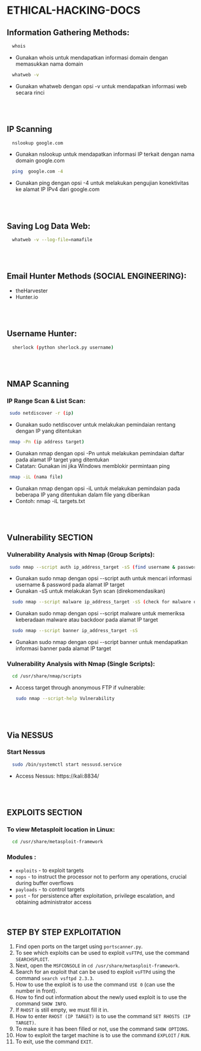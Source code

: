 # ETHICAL-HACKING-DOCS


## Information Gathering Methods:

```sh
  whois
  ```
- Gunakan whois untuk mendapatkan informasi domain dengan memasukkan nama domain
```sh
  whatweb -v
  ```
- Gunakan whatweb dengan opsi -v untuk mendapatkan informasi web secara rinci

<br>
<br>

## IP Scanning
```sh
  nslookup google.com
  ```
- Gunakan nslookup untuk mendapatkan informasi IP terkait dengan nama domain google.com
```sh
  ping  google.com -4
  ```
- Gunakan ping dengan opsi -4 untuk melakukan pengujian konektivitas ke alamat IP IPv4 dari google.com

<br>
<br>

## Saving Log Data Web:
```sh
  whatweb -v --log-file=namafile
  ```
<br>
<br>

## Email Hunter Methods (SOCIAL ENGINEERING):
- theHarvester
- Hunter.io

<br>
<br>

## Username Hunter:
```sh
  sherlock (python sherlock.py username)
  ```
<br>
<br>

## NMAP Scanning
### IP Range Scan & List Scan:
 ```sh
  sudo netdiscover -r (ip)
  ```
- Gunakan sudo netdiscover untuk melakukan pemindaian rentang dengan IP yang ditentukan
 ```sh
  nmap -Pn (ip address target)
  ```
- Gunakan nmap dengan opsi -Pn untuk melakukan pemindaian daftar pada alamat IP target yang ditentukan
- Catatan: Gunakan ini jika Windows memblokir permintaan ping
 ```sh
  nmap -iL (nama file)
  ```
  - Gunakan nmap dengan opsi -iL untuk melakukan pemindaian pada beberapa IP yang ditentukan dalam file yang diberikan
  - Contoh: nmap -iL targets.txt

<br>
<br>

## Vulnerability SECTION
### Vulnerability Analysis with Nmap (Group Scripts):
 ```sh
  sudo nmap --script auth ip_address_target -sS (find username & password info)
  ```
- Gunakan sudo nmap dengan opsi --script auth untuk mencari informasi username & password pada alamat IP target
- Gunakan -sS untuk melakukan Syn scan (direkomendasikan)
```sh
  sudo nmap --script malware ip_address_target -sS (check for malware or backdoor)
  ```
- Gunakan sudo nmap dengan opsi --script malware untuk memeriksa keberadaan malware atau backdoor pada alamat IP target
```sh
  sudo nmap --script banner ip_address_target -sS
  ```
- Gunakan sudo nmap dengan opsi --script banner untuk mendapatkan informasi banner pada alamat IP target

### Vulnerability Analysis with Nmap (Single Scripts):
```sh
  cd /usr/share/nmap/scripts
  ```
- Access target through anonymous FTP if vulnerable: 
  ```bash
  sudo nmap --script-help Vulnerability

<br>
<br>

## Via NESSUS
### Start Nessus
```sh
  sudo /bin/systemctl start nessusd.service
  ```
- Access Nessus: https://kali:8834/

<br>
<br>

## EXPLOITS SECTION
### To view Metasploit location in Linux:
```sh
  cd /usr/share/metasploit-framework
  ```
### Modules :
- `exploits` - to exploit targets
- `nops` - to instruct the processor not to perform any operations, crucial during buffer overflows
- `payloads` - to control targets
- `post` - for persistence after exploitation, privilege escalation, and obtaining administrator access
<br>

## STEP BY STEP EXPLOITATION

1. Find open ports on the target using `portscanner.py`.
2. To see which exploits can be used to exploit `vsFTPd`, use the command `SEARCHSPLOIT`.
3. Next, open the `MSFCONSOLE` in `cd /usr/share/metasploit-framework`.
4. Search for an exploit that can be used to exploit `vsFTPd` using the command `search vsftpd 2.3.3`.
5. How to use the exploit is to use the command `USE 0` (can use the number in front).
6. How to find out information about the newly used exploit is to use the command `SHOW INFO`.
7. If `RHOST` is still empty, we must fill it in.
8. How to enter `RHOST (IP TARGET)` is to use the command `SET RHOSTS (IP TARGET)`.
9. To make sure it has been filled or not, use the command `SHOW OPTIONS`.
10. How to exploit the target machine is to use the command `EXPLOIT` / `RUN`.
11. To exit, use the command `EXIT`.

